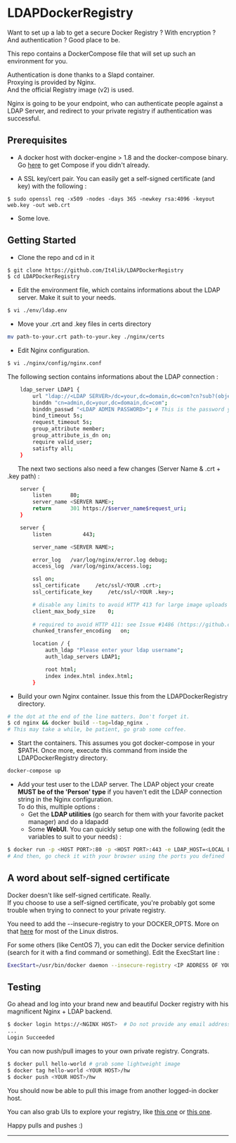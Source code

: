 # LDAPDockerRegistry

Want to set up a lab to get a secure Docker Registry ? With encryption ? And authentication ? Good place to be.

This repo contains a DockerCompose file that will set up such an environment for you. 

Authentication is done thanks to a Slapd container.  
Proxying is provided by Nginx.  
And the official Registry image (v2) is used.

Nginx is going to be your endpoint, who can authenticate people against a LDAP Server, and redirect to your private registry if authentication was successful.

## Prerequisites

- A docker host with docker-engine > 1.8 and the docker-compose binary.
Go [here](https://docs.docker.com/compose/install/) to get Compose if you didn't already.

- A SSL key/cert pair. You can easily get a self-signed certificate (and key) with the following : 
```
$ sudo openssl req -x509 -nodes -days 365 -newkey rsa:4096 -keyout web.key -out web.crt
```

- Some love.

## Getting Started

* Clone the repo and cd in it
``` bash
$ git clone https://github.com/It4lik/LDAPDockerRegistry
$ cd LDAPDockerRegistry
```

* Edit the environment file, which contains informations about the LDAP server. Make it suit to your needs.
``` bash
$ vi ./env/ldap.env
```

* Move your .crt and .key files in certs directory
``` bash
mv path-to-your.crt path-to-your.key ./nginx/certs
```

* Edit Nginx configuration.  
``` bash
$ vi ./nginx/config/nginx.conf
```

The following section contains informations about the LDAP connection :  

``` bash
	ldap_server LDAP1 {
		url "ldap://<LDAP SERVER>/dc=your,dc=domain,dc=com?cn?sub?(objectClass=person)";
		binddn "cn=admin,dc=your,dc=domain,dc=com";
		binddn_passwd "<LDAP ADMIN PASSWORD>"; # This is the password you provided in the .env file
		bind_timeout 5s;
		request_timeout 5s;
		group_attribute member;
		group_attribute_is_dn on;
		require valid_user;
		satisfty all;
	}
```

&nbsp;&nbsp;&nbsp;&nbsp;&nbsp;&nbsp;The next two sections also need a few changes (Server Name & .crt + .key path) :

``` bash
	server {
		listen 		80;
		server_name	<SERVER NAME>;
		return		301 https://$server_name$request_uri;
	}

	server {
		listen          443;

		server_name	<SERVER NAME>;

		error_log	/var/log/nginx/error.log debug;
		access_log	/var/log/nginx/access.log;

		ssl on;
		ssl_certificate 	/etc/ssl/<YOUR .crt>;
		ssl_certificate_key 	/etc/ssl/<YOUR .key>;

		# disable any limits to avoid HTTP 413 for large image uploads
		client_max_body_size	0;
	
		# required to avoid HTTP 411: see Issue #1486 (https://github.com/docker/docker/issues/1486)
		chunked_transfer_encoding 	on;

		location / {
			auth_ldap "Please enter your ldap username";
			auth_ldap_servers LDAP1;

			root html;
			index index.html index.html;
		}

```

* Build your own Nginx container. Issue this from the LDAPDockerRegistry directory.
``` bash
# the dot at the end of the line matters. Don't forget it.
$ cd nginx && docker build --tag=ldap_nginx .
# This may take a while, be patient, go grab some coffee.
```

* Start the containers. This assumes you got docker-compose in your $PATH. Once more, execute this command from inside the LDAPDockerRegistry directory.
``` bash
docker-compose up
```

* Add your test user to the LDAP server. The LDAP object your create **MUST be of the 'Person' type** if you haven't edit the LDAP connection string in the Nginx configuration.  
To do this, multiple options : 
	- Get the **LDAP utilities** (go search for them with your favorite packet manager) and do a ldapadd
	- Some **WebUI**. You can quickly setup one with the following (edit the variables to suit to your needs) : 
``` bash
$ docker run -p <HOST PORT>:80 -p <HOST PORT>:443 -e LDAP_HOST=<LOCAL LDAP IP ADDRESS> -e LDAP_BASE_DN=dc=your,dc=domain,dc=com -e LDAP_LOGIN_DN=cn=admin,dc=your,dc=domain,dc=com -d windfisch/phpldapadmin
# And then, go check it with your browser using the ports you defined
```

## A word about self-signed certificate 
Docker doesn't like self-signed certificate. Really.  
If you choose to use a self-signed certificate, you're probably got some trouble when trying to connect to your private registry.

You need to add the --insecure-registry to your DOCKER_OPTS. More on that [here](https://docs.docker.com/registry/insecure/) for most of the Linux distros. <return> 

For some others (like CentOS 7), you can edit the Docker service definition (search for it with a find command or something). Edit the ExecStart line : 
``` bash
ExecStart=/usr/bin/docker daemon --insecure-registry <IP ADDRESS OF YOUR NGINX PROXY> -H fd://
```

## Testing
Go ahead and log into your brand new and beautiful Docker registry with his magnificent Nginx + LDAP backend. 
``` bash
$ docker login https://<NGINX HOST>  # Do not provide any email address. And try fake credentials, just to be sure...
...
Login Succeeded
```

You can now push/pull images to your own private registry. Congrats. 
``` bash
$ docker pull hello-world # grab some lightweight image
$ docker tag hello-world <YOUR HOST>/hw 
$ docker push <YOUR HOST>/hw
```
You should now be able to pull this image from another logged-in docker host. 

You can also grab UIs to explore your registry, like [this one](https://hub.docker.com/r/atcol/docker-registry-ui/) or [this one](https://hub.docker.com/r/hyper/docker-registry-web/). 

Happy pulls and pushes :)

---